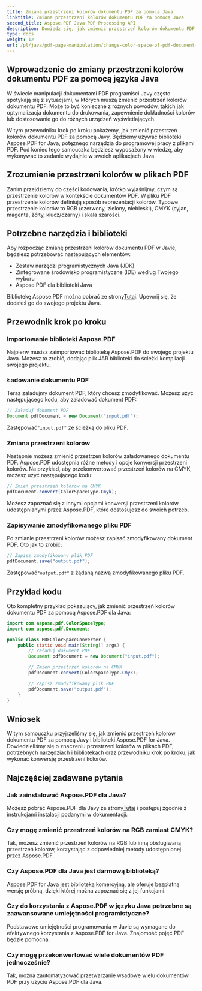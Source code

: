 ```yaml
---
title: Zmiana przestrzeni kolorów dokumentu PDF za pomocą Java
linktitle: Zmiana przestrzeni kolorów dokumentu PDF za pomocą Java
second_title: Aspose.PDF Java PDF Processing API
description: Dowiedz się, jak zmienić przestrzeń kolorów dokumentu PDF za pomocą Javy. Przewodnik krok po kroku z przykładami kodu. Zoptymalizuj swoje pliki PDF do drukowania i wyświetlania.
type: docs
weight: 12
url: /pl/java/pdf-page-manipulation/change-color-space-of-pdf-document-using-java/
---
```


## Wprowadzenie do zmiany przestrzeni kolorów dokumentu PDF za pomocą języka Java

W świecie manipulacji dokumentami PDF programiści Javy często spotykają się z sytuacjami, w których muszą zmienić przestrzeń kolorów dokumentu PDF. Może to być konieczne z różnych powodów, takich jak optymalizacja dokumentu do drukowania, zapewnienie dokładności kolorów lub dostosowanie go do różnych urządzeń wyświetlających.

W tym przewodniku krok po kroku pokażemy, jak zmienić przestrzeń kolorów dokumentu PDF za pomocą Javy. Będziemy używać biblioteki Aspose.PDF for Java, potężnego narzędzia do programowej pracy z plikami PDF. Pod koniec tego samouczka będziesz wyposażony w wiedzę, aby wykonywać to zadanie wydajnie w swoich aplikacjach Java.

## Zrozumienie przestrzeni kolorów w plikach PDF

Zanim przejdziemy do części kodowania, krótko wyjaśnijmy, czym są przestrzenie kolorów w kontekście dokumentów PDF. W pliku PDF przestrzenie kolorów definiują sposób reprezentacji kolorów. Typowe przestrzenie kolorów to RGB (czerwony, zielony, niebieski), CMYK (cyjan, magenta, żółty, klucz/czarny) i skala szarości.

## Potrzebne narzędzia i biblioteki

Aby rozpocząć zmianę przestrzeni kolorów dokumentu PDF w Javie, będziesz potrzebować następujących elementów:

- Zestaw narzędzi programistycznych Java (JDK)
- Zintegrowane środowisko programistyczne (IDE) według Twojego wyboru
- Aspose.PDF dla biblioteki Java

 Bibliotekę Aspose.PDF można pobrać ze strony[Tutaj](https://releases.aspose.com/pdf/java/). Upewnij się, że dodałeś go do swojego projektu Java.

## Przewodnik krok po kroku

### Importowanie biblioteki Aspose.PDF

Najpierw musisz zaimportować bibliotekę Aspose.PDF do swojego projektu Java. Możesz to zrobić, dodając plik JAR biblioteki do ścieżki kompilacji swojego projektu.

### Ładowanie dokumentu PDF

Teraz załadujmy dokument PDF, który chcesz zmodyfikować. Możesz użyć następującego kodu, aby załadować dokument PDF:

```java
// Załaduj dokument PDF
Document pdfDocument = new Document("input.pdf");
```

 Zastępować`"input.pdf"` ze ścieżką do pliku PDF.

### Zmiana przestrzeni kolorów

Następnie możesz zmienić przestrzeń kolorów załadowanego dokumentu PDF. Aspose.PDF udostępnia różne metody i opcje konwersji przestrzeni kolorów. Na przykład, aby przekonwertować przestrzeń kolorów na CMYK, możesz użyć następującego kodu:

```java
// Zmień przestrzeń kolorów na CMYK
pdfDocument.convert(ColorSpaceType.Cmyk);
```

Możesz zapoznać się z innymi opcjami konwersji przestrzeni kolorów udostępnianymi przez Aspose.PDF, które dostosujesz do swoich potrzeb.

### Zapisywanie zmodyfikowanego pliku PDF

Po zmianie przestrzeni kolorów możesz zapisać zmodyfikowany dokument PDF. Oto jak to zrobić:

```java
// Zapisz zmodyfikowany plik PDF
pdfDocument.save("output.pdf");
```

 Zastępować`"output.pdf"` z żądaną nazwą zmodyfikowanego pliku PDF.

## Przykład kodu

Oto kompletny przykład pokazujący, jak zmienić przestrzeń kolorów dokumentu PDF za pomocą Aspose.PDF dla Java:

```java
import com.aspose.pdf.ColorSpaceType;
import com.aspose.pdf.Document;

public class PDFColorSpaceConverter {
    public static void main(String[] args) {
        // Załaduj dokument PDF
        Document pdfDocument = new Document("input.pdf");

        // Zmień przestrzeń kolorów na CMYK
        pdfDocument.convert(ColorSpaceType.Cmyk);

        // Zapisz zmodyfikowany plik PDF
        pdfDocument.save("output.pdf");
    }
}
```

## Wniosek

W tym samouczku przyjrzeliśmy się, jak zmienić przestrzeń kolorów dokumentu PDF za pomocą Javy i biblioteki Aspose.PDF for Java. Dowiedzieliśmy się o znaczeniu przestrzeni kolorów w plikach PDF, potrzebnych narzędziach i bibliotekach oraz przewodniku krok po kroku, jak wykonać konwersję przestrzeni kolorów.

## Najczęściej zadawane pytania

### Jak zainstalować Aspose.PDF dla Java?

 Możesz pobrać Aspose.PDF dla Javy ze strony[Tutaj](https://releases.aspose.com/pdf/java/) i postępuj zgodnie z instrukcjami instalacji podanymi w dokumentacji.

### Czy mogę zmienić przestrzeń kolorów na RGB zamiast CMYK?

Tak, możesz zmienić przestrzeń kolorów na RGB lub inną obsługiwaną przestrzeń kolorów, korzystając z odpowiedniej metody udostępnionej przez Aspose.PDF.

### Czy Aspose.PDF dla Java jest darmową biblioteką?

Aspose.PDF for Java jest biblioteką komercyjną, ale oferuje bezpłatną wersję próbną, dzięki której można zapoznać się z jej funkcjami.

### Czy do korzystania z Aspose.PDF w języku Java potrzebne są zaawansowane umiejętności programistyczne?

Podstawowe umiejętności programowania w Javie są wymagane do efektywnego korzystania z Aspose.PDF for Java. Znajomość pojęć PDF będzie pomocna.

### Czy mogę przekonwertować wiele dokumentów PDF jednocześnie?

Tak, można zautomatyzować przetwarzanie wsadowe wielu dokumentów PDF przy użyciu Aspose.PDF dla Java.